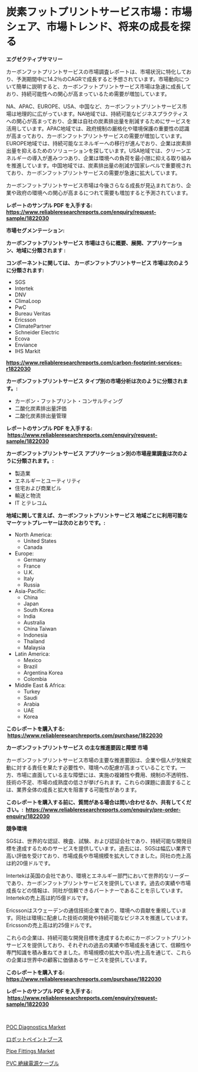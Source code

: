 <p><h1>炭素フットプリントサービス市場：市場シェア、市場トレンド、将来の成長を探る</h1></p><p><strong>エグゼクティブサマリー</strong></p>
<p><p>カーボンフットプリントサービスの市場調査レポートは、市場状況に特化しており、予測期間中に14.2％のCAGRで成長すると予想されています。市場動向について簡単に説明すると、カーボンフットプリントサービス市場は急速に成長しており、持続可能性への関心が高まっているため需要が増加しています。</p><p>NA、APAC、EUROPE、USA、中国など、カーボンフットプリントサービス市場は地理的に広がっています。NA地域では、持続可能なビジネスプラクティスへの関心が高まっており、企業は自社の炭素排出量を削減するためにサービスを活用しています。APAC地域では、政府規制の厳格化や環境保護の重要性の認識が高まっており、カーボンフットプリントサービスの需要が増加しています。EUROPE地域では、持続可能なエネルギーへの移行が進んでおり、企業は炭素排出量を抑えるためのソリューションを探しています。USA地域では、クリーンエネルギーの導入が進みつつあり、企業は環境への負荷を最小限に抑える取り組みを推進しています。中国地域では、炭素排出量の削減が国家レベルで重要視されており、カーボンフットプリントサービスの需要が急速に拡大しています。</p><p>カーボンフットプリントサービス市場は今後さらなる成長が見込まれており、企業や政府の環境への関心が高まるにつれて需要も増加すると予測されています。</p></p>
<p><strong>レポートのサンプル PDF を入手する: <a href="https://www.reliableresearchreports.com/enquiry/request-sample/1822030">https://www.reliableresearchreports.com/enquiry/request-sample/1822030</a></strong></p>
<p><strong>市場セグメンテーション:</strong></p>
<p><strong> カーボンフットプリントサービス 市場はさらに概要、展開、アプリケーション、地域に分類されます :</strong></p>
<p><strong>コンポーネントに関しては、 カーボンフットプリントサービス 市場は次のように分類されます: &nbsp;</strong></p>
<p><ul><li>SGS</li><li>Intertek</li><li>DNV</li><li>ClimaLoop</li><li>PwC</li><li>Bureau Veritas</li><li>Ericsson</li><li>ClimatePartner</li><li>Schneider Electric</li><li>Ecova</li><li>Enviance</li><li>IHS Markit</li></ul></p>
<p><strong><a href="https://www.reliableresearchreports.com/carbon-footprint-services-r1822030">https://www.reliableresearchreports.com/carbon-footprint-services-r1822030</a></strong></p>
<p><strong> カーボンフットプリントサービス タイプ別の市場分析は次のように分類されます。:</strong></p>
<p><ul><li>カーボン・フットプリント・コンサルティング</li><li>二酸化炭素排出量評価</li><li>二酸化炭素排出量管理</li></ul></p>
<p><strong>レポートのサンプル PDF を入手する: &nbsp;<a href="https://www.reliableresearchreports.com/enquiry/request-sample/1822030">https://www.reliableresearchreports.com/enquiry/request-sample/1822030</a></strong></p>
<p><strong> カーボンフットプリントサービス アプリケーション別の市場産業調査は次のように分類されます。:</strong></p>
<p><ul><li>製造業</li><li>エネルギーとユーティリティ</li><li>住宅および商業ビル</li><li>輸送と物流</li><li>IT とテレコム</li></ul></p>
<p><strong>地域に関して言えば、カーボンフットプリントサービス 地域ごとに利用可能なマーケットプレーヤーは次のとおりです。:</strong></p>
<p><ul>
    <li>
        North America:
        <ul>
            <li>United States</li>
            <li>Canada</li>
        </ul>
    </li>
    <li>
        Europe:
        <ul>
            <li>Germany</li>
            <li>France</li>
            <li>U.K.</li>
            <li>Italy</li>
            <li>Russia</li>
        </ul>
    </li>
    <li>
        Asia-Pacific:
        <ul>
            <li>China</li>
            <li>Japan</li>
            <li>South Korea</li>
            <li>India</li>
            <li>Australia</li>
            <li>China Taiwan</li>
            <li>Indonesia</li>
            <li>Thailand</li>
            <li>Malaysia</li>
        </ul>
    </li>
    <li>
        Latin America:
        <ul>
            <li>Mexico</li>
            <li>Brazil</li>
            <li>Argentina Korea</li>
            <li>Colombia</li>
        </ul>
    </li>
    <li>
        Middle East & Africa:
        <ul>
            <li>Turkey</li>
            <li>Saudi</li>
            <li>Arabia</li>
            <li>UAE</li>
            <li>Korea</li>
        </ul>
    </li>
    </ul></p>
<p><strong>このレポートを購入する: &nbsp;<a href="https://www.reliableresearchreports.com/purchase/1822030">https://www.reliableresearchreports.com/purchase/1822030</a></strong></p>
<p><strong>カーボンフットプリントサービス の主な推進要因と障壁 市場</strong></p>
<p><p>カーボンフットプリントサービス市場の主要な推進要因は、企業や個人が気候変動に対する責任を果たす必要性や、環境への配慮が高まっていることです。一方、市場に直面している主な障壁には、実施の複雑性や費用、規制の不透明性、技術の不足、市場の成熟度の低さが挙げられます。これらの課題に直面することは、業界全体の成長と拡大を阻害する可能性があります。</p></p>
<p><strong>このレポートを購入する前に、質問がある場合は問い合わせるか、共有してください。:&nbsp; <a href="https://www.reliableresearchreports.com/enquiry/pre-order-enquiry/1822030">https://www.reliableresearchreports.com/enquiry/pre-order-enquiry/1822030</a></strong></p>
<p><strong>競争環境</strong></p>
<p><p>SGSは、世界的な認証、検査、試験、および認証会社であり、持続可能な開発目標を達成するためのサービスを提供しています。過去には、SGSは幅広い業界で高い評価を受けており、市場成長や市場規模を拡大してきました。同社の売上高は約20億ドルです。</p><p>Intertekは英国の会社であり、環境とエネルギー部門において世界的なリーダーであり、カーボンフットプリントサービスを提供しています。過去の実績や市場成長などの情報は、同社が信頼できるパートナーであることを示しています。Intertekの売上高は約15億ドルです。</p><p>Ericssonはスウェーデンの通信技術企業であり、環境への貢献を重視しています。同社は環境に配慮した技術の開発や持続可能なビジネスを推進しています。Ericssonの売上高は約25億ドルです。</p><p>これらの企業は、持続可能な開発目標を達成するためにカーボンフットプリントサービスを提供しており、それぞれの過去の実績や市場成長を通じて、信頼性や専門知識を積み重ねてきました。市場規模の拡大や高い売上高を通じて、これらの企業は世界中の顧客に価値あるサービスを提供しています。</p></p>
<p><strong>このレポートを購入する: &nbsp; <a href="https://www.reliableresearchreports.com/purchase/1822030">https://www.reliableresearchreports.com/purchase/1822030</a></strong></p>
<p><strong>レポートのサンプル PDF を入手する: &nbsp;<a href="https://www.reliableresearchreports.com/enquiry/request-sample/1822030">https://www.reliableresearchreports.com/enquiry/request-sample/1822030</a></strong><strong></strong></p>
<p>&nbsp;</p>
<p><p><a href="https://www.linkedin.com/pulse/poc-diagnostics-market-furnishes-information-share-trends-growth-ebaqe?trackingId=gT2%2F4NpkpkEkejUjLmbXog%3D%3D">POC Diagnostics Market</a></p><p><a href="https://medium.com/@ameliaordoneza/%E8%87%AA%E5%8B%95%E5%A1%97%E8%A3%85%E3%83%96%E3%83%BC%E3%82%B9%E5%B8%82%E5%A0%B4-2031%E5%B9%B4%E3%81%BE%E3%81%A7%E3%81%AE%E6%88%90%E5%8A%9F%E3%81%97%E3%81%9F%E3%83%93%E3%82%B8%E3%83%8D%E3%82%B9%E6%88%A6%E7%95%A5%E3%81%AE%E9%8D%B5-a905fda139ef">ロボットペイントブース</a></p><p><a href="https://www.linkedin.com/pulse/pipe-fittings-market-furnishes-information-share-trends-growth-rnaef?trackingId=5KivJtIRnaGRnA3iG72paw%3D%3D">Pipe Fittings Market</a></p><p><a href="https://medium.com/@izaiahbartell/pvc%E7%B5%B6%E7%B8%81%E9%9B%BB%E5%8A%9B%E3%82%B1%E3%83%BC%E3%83%96%E3%83%AB%E5%B8%82%E5%A0%B4%E8%A6%8F%E6%A8%A1%E3%81%8A%E3%82%88%E3%81%B3%E5%B8%82%E5%A0%B4%E5%8B%95%E5%90%91-%E5%AE%8C%E5%85%A8%E3%81%AA%E6%A5%AD%E7%95%8C%E6%A6%82%E8%A6%81-2024%E5%B9%B4%E3%81%8B%E3%82%892031%E5%B9%B4%E3%81%BE%E3%81%A7-69718a7fb804">PVC 絶縁電源ケーブル</a></p></p>